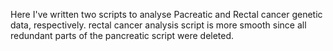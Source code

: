 Here I've written two scripts to analyse Pacreatic and Rectal cancer genetic data, respectively. rectal cancer analysis script is more smooth since all redundant parts of the pancreatic script were deleted.
